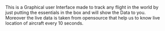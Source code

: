 This is a Graphical user Interface made to track any flight in the world by just putting the essentials in the box and will show the Data to you. 
Moreover the live data is taken from opensource that help us to know live location of aircraft every 10 seconds.
